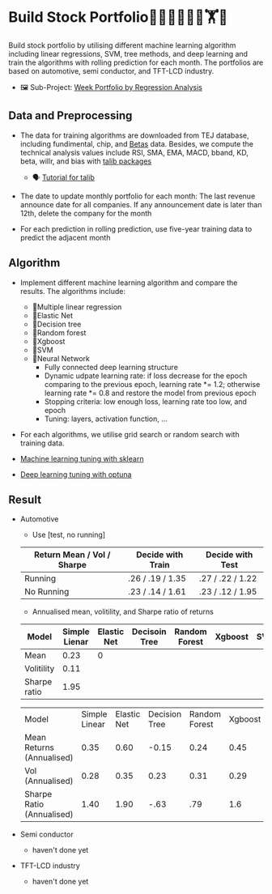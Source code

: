 # Build Stock Portfolio🦁🙉😹🧑💗🦁🏋🐱


Build stock portfolio by utilising different machine learning algorithm including linear regressions, SVM, tree methods, and deep learning and train the algorithms with rolling prediction for each month. The portfolios are based on automotive, semi conductor, and TFT-LCD industry. 

- 🖼️ Sub-Project: [Week Portfolio by Regression Analysis](https://github.com/KJJHHH/Build-Portfolio/tree/master/Week_portfolio)

## Data and Preprocessing
- The data for training algorithms are downloaded from TEJ database, including fundimental, chip, and [Betas](https://api.tej.com.tw/columndoc.html?subId=51) data. Besides, we compute the technical analysis values include RSI, SMA, EMA, MACD, bband, KD, beta, willr, and bias with [talib packages](https://github.com/TA-Lib/ta-lib-python?tab=readme-ov-file#indicator-groups) 
    - 🗣️ [Tutorial for talib](https://medium.com/ai%E8%82%A1%E4%BB%94/%E7%94%A8-python-%E5%BF%AB%E9%80%9F%E8%A8%88%E7%AE%97-158-%E7%A8%AE%E6%8A%80%E8%A1%93%E6%8C%87%E6%A8%99-26f9579b8f3a)

- The date to update monthly portfolio for each month: The last revenue announce date for all companies. If any announcement date is later than 12th, delete the company for the month

- For each prediction in rolling prediction, use five-year training data to predict the adjacent month




## Algorithm
- Implement different machine learning algorithm and compare the results. The algorithms include:
    - 📝Multiple linear regression
    - 📝Elastic Net
    - 📝Decision tree
    - 📝Random forest
    - 📝Xgboost
    - 📝SVM
    - 📝Neural Network
        - Fully connected deep learning structure
        - Dynamic udpate learning rate: if loss decrease for the epoch comparing to the previous epoch, learning rate *= 1.2; otherwise learning rate *= 0.8 and restore the model from previous epoch
        - Stopping criteria: low enough loss, learning rate too low, and epoch
        - Tuning: layers, activation function, ...

- For each algorithms, we utilise grid search or random search with training data.
- [Machine learning tuning with sklearn](https://scikit-learn.org/stable/modules/grid_search.html)
- [Deep learning tuning with optuna](https://github.com/optuna/optuna)

## Result
- Automotive
    - Use [test, no running]
    
    | Return Mean / Vol / Sharpe | Decide with Train | Decide with Test |
    | ---------------------------| ----------------- |------------------|
    | Running                    | .26 / .19 / 1.35  | .27 / .22 / 1.22 |
    | No Running                 |  .23 / .14 / 1.61 | .23 / .12 / 1.95 | 

    - Annualised mean, volitility, and Sharpe ratio of returns

    | Model | Simple Lienar | Elastic Net | Decisoin Tree | Random Forest | Xgboost | SVM | Deep Learning | Ensemble Voting |
    | ----- | ------------- | ------------| ------------- | --------------| --------| ----| --------------| ----------------|
    | Mean | 0.23 | 0
    |Volitility| 0.11
    |Sharpe ratio| 1.95 |

    </table>
    <table>
    <tr>
        <td>Model</td>
        <td>Simple Linear</td>
        <td>Elastic Net</td>
        <td>Decision Tree</td>
        <td>Random Forest</td>
        <td>Xgboost</td>
        <td>SVM</td>
        <td>Deep Learning</td>
        <td>Ensemble-Voting</td>
    </tr>
    <tr>
        <td>Mean Returns (Annualised)</td>
        <td>0.35</td>
        <td>0.60</td>
        <td>-0.15</td>
        <td>0.24</td>
        <td>0.45</td>
        <td>0.17</td>
        <td>0.28</td>
        <td>1</td>
    </tr>
    <tr>
        <td>Vol (Annualised)</td>
        <td>0.28</td>
        <td>0.35</td>
        <td>0.23</td>
        <td>0.31</td>
        <td>0.29</td>
        <td>0.23</td>
        <td>0.27</td>
        <td>1</td>
    </tr>
    <tr>
        <td>Sharpe Ratio (Annualised)</td>
        <td>1.40</td>
        <td>1.90</td>
        <td>-.63</td>
        <td>.79</td>
        <td>1.6</td>
        <td>.74</td>
        <td>1.04</td>
        <td>1</td>
    </tr>
    </table>
- Semi conductor
    - haven't done yet
- TFT-LCD industry
    - haven't done yet

